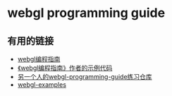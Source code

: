 # webgl programming guide

## 有用的链接

- [webgl编程指南](https://www.amazon.cn/dp/B00KXQPR0Y)
- [《webgl编程指南》作者的示例代码](https://github.com/yukoba/WebGLBook)
- [另一个人的webgl-programming-guide练习仓库](https://github.com/Jonplussed/webgl-programming-guide)
- [webgl-examples](https://github.com/mdn/webgl-examples/)